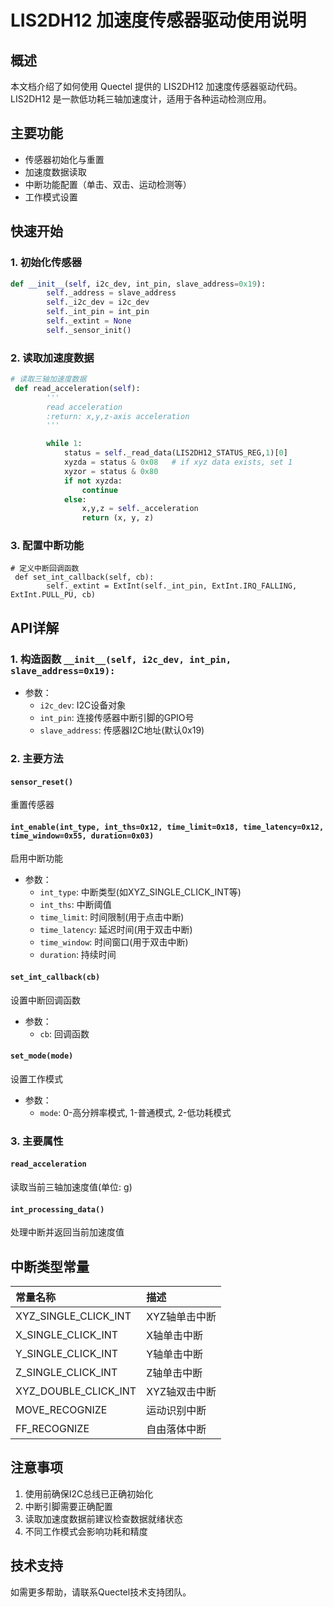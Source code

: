 

# LIS2DH12 加速度传感器驱动使用说明

## 概述

本文档介绍了如何使用 Quectel 提供的 LIS2DH12 加速度传感器驱动代码。LIS2DH12 是一款低功耗三轴加速度计，适用于各种运动检测应用。

## 主要功能

- 传感器初始化与重置
- 加速度数据读取
- 中断功能配置（单击、双击、运动检测等）
- 工作模式设置

## 快速开始

### 1. 初始化传感器

```python
def __init__(self, i2c_dev, int_pin, slave_address=0x19):
        self._address = slave_address
        self._i2c_dev = i2c_dev
        self._int_pin = int_pin
        self._extint = None
        self._sensor_init()
```

### 2. 读取加速度数据

```python
# 读取三轴加速度数据
 def read_acceleration(self):
        '''
        read acceleration
        :return: x,y,z-axis acceleration
        '''

        while 1:
            status = self._read_data(LIS2DH12_STATUS_REG,1)[0]
            xyzda = status & 0x08   # if xyz data exists, set 1
            xyzor = status & 0x80
            if not xyzda:
                continue
            else:
                x,y,z = self._acceleration
                return (x, y, z)
```

### 3. 配置中断功能

```
# 定义中断回调函数
 def set_int_callback(self, cb):
        self._extint = ExtInt(self._int_pin, ExtInt.IRQ_FALLING, ExtInt.PULL_PU, cb)
```

## API详解

### 1. 构造函数 `__init__(self, i2c_dev, int_pin, slave_address=0x19):`

- 参数：
  - `i2c_dev`: I2C设备对象
  - `int_pin`: 连接传感器中断引脚的GPIO号
  - `slave_address`: 传感器I2C地址(默认0x19)

### 2. 主要方法

#### `sensor_reset()`

重置传感器

#### `int_enable(int_type, int_ths=0x12, time_limit=0x18, time_latency=0x12, time_window=0x55, duration=0x03)`

启用中断功能

- 参数：
  - `int_type`: 中断类型(如XYZ_SINGLE_CLICK_INT等)
  - `int_ths`: 中断阈值
  - `time_limit`: 时间限制(用于点击中断)
  - `time_latency`: 延迟时间(用于双击中断)
  - `time_window`: 时间窗口(用于双击中断)
  - `duration`: 持续时间

#### `set_int_callback(cb)`

设置中断回调函数

- 参数：
  - `cb`: 回调函数

#### `set_mode(mode)`

设置工作模式

- 参数：
  - `mode`: 0-高分辨率模式, 1-普通模式, 2-低功耗模式

### 3. 主要属性

#### `read_acceleration`

读取当前三轴加速度值(单位: g)

#### `int_processing_data()`

处理中断并返回当前加速度值

## 中断类型常量

| 常量名称             | 描述          |
| :------------------- | :------------ |
| XYZ_SINGLE_CLICK_INT | XYZ轴单击中断 |
| X_SINGLE_CLICK_INT   | X轴单击中断   |
| Y_SINGLE_CLICK_INT   | Y轴单击中断   |
| Z_SINGLE_CLICK_INT   | Z轴单击中断   |
| XYZ_DOUBLE_CLICK_INT | XYZ轴双击中断 |
| MOVE_RECOGNIZE       | 运动识别中断  |
| FF_RECOGNIZE         | 自由落体中断  |

## 注意事项

1. 使用前确保I2C总线已正确初始化
2. 中断引脚需要正确配置
3. 读取加速度数据前建议检查数据就绪状态
4. 不同工作模式会影响功耗和精度

## 技术支持

如需更多帮助，请联系Quectel技术支持团队。